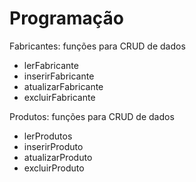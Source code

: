 # Programação 

Fabricantes: funções para CRUD de dados

- lerFabricante
- inserirFabricante
- atualizarFabricante
- excluirFabricante

Produtos: funções para CRUD de dados
- lerProdutos
- inserirProduto
- atualizarProduto
- excluirProduto
